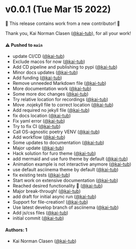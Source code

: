 # v0.0.1 (Tue Mar 15 2022)

:tada: This release contains work from a new contributor! :tada:

Thank you, Kai Norman Clasen ([@kai-tub](https://github.com/kai-tub)), for all your work!

#### ⚠️ Pushed to `main`

- update CI/CD ([@kai-tub](https://github.com/kai-tub))
- Exclude macos for now ([@kai-tub](https://github.com/kai-tub))
- Add CD pipeline and publishing to pypi ([@kai-tub](https://github.com/kai-tub))
- Minor docs updates ([@kai-tub](https://github.com/kai-tub))
- Add funding ([@kai-tub](https://github.com/kai-tub))
- Remove unneeded Markdown file ([@kai-tub](https://github.com/kai-tub))
- More documentation work ([@kai-tub](https://github.com/kai-tub))
- Some more doc changes ([@kai-tub](https://github.com/kai-tub))
- Try relative location for recordings ([@kai-tub](https://github.com/kai-tub))
- Move .nojekyll file to correct location ([@kai-tub](https://github.com/kai-tub))
- Add required no jekyll file ([@kai-tub](https://github.com/kai-tub))
- fix docs location ([@kai-tub](https://github.com/kai-tub))
- Fix yaml error ([@kai-tub](https://github.com/kai-tub))
- Try to fix CI ([@kai-tub](https://github.com/kai-tub))
- Call OS-agnostic poetry VENV ([@kai-tub](https://github.com/kai-tub))
- Add workflow ([@kai-tub](https://github.com/kai-tub))
- Some updates to documentation ([@kai-tub](https://github.com/kai-tub))
- Major update ([@kai-tub](https://github.com/kai-tub))
- Hack solution for furo theme ([@kai-tub](https://github.com/kai-tub))
- add mermaid and use furo theme by default ([@kai-tub](https://github.com/kai-tub))
- Animation example is not interactive anymore ([@kai-tub](https://github.com/kai-tub))
- use default asciinema theme by default ([@kai-tub](https://github.com/kai-tub))
- fix existing tests ([@kai-tub](https://github.com/kai-tub))
- Start work on extensive documentation ([@kai-tub](https://github.com/kai-tub))
- Reached desired functionality :tada: ([@kai-tub](https://github.com/kai-tub))
- Major break-through! ([@kai-tub](https://github.com/kai-tub))
- add draft for initial async run ([@kai-tub](https://github.com/kai-tub))
- Support for file-creation! ([@kai-tub](https://github.com/kai-tub))
- Use latest develop branch of asciinema ([@kai-tub](https://github.com/kai-tub))
- Add js/css files ([@kai-tub](https://github.com/kai-tub))
- initial commit ([@kai-tub](https://github.com/kai-tub))

#### Authors: 1

- Kai Norman Clasen ([@kai-tub](https://github.com/kai-tub))
